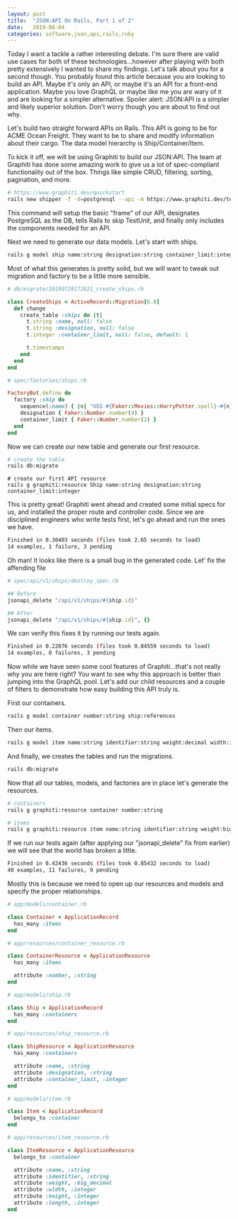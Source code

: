```yaml
---
layout: post
title:  "JSON:API On Rails, Part 1 of 2"
date:   2019-08-04
categories: software,json,api,rails,ruby
---
```


Today I want a tackle a rather interesting debate. I'm sure there are valid use cases for both of these technologies...however after playing with both pretty extensively I wanted to share my findings. Let's talk about you for a second though. You probably found this article because you are looking to build an API. Maybe it's only an API, or maybe it's an API for a front-end application. Maybe you love GraphQL or maybe like me you are wary of it and are looking for a simpler alternative. Spoiler alert: JSON:API is a simpler and likely superior solution. Don't worry though you are about to find out why.

Let's build two straight forward APIs on Rails. This API is going to be for ACME Ocean Freight. They want to be to share and modify information about their cargo. The data model hierarchy is Ship/Container/Item.

To kick it off, we will be using Graphiti to build our JSON:API. The team at Graphiti has done some amazing work to give us a lot of spec-compliant functionality out of the box. Things like simple CRUD, filtering, sorting, pagination, and more.

```bash
# https://www.graphiti.dev/quickstart
rails new shipper -T -d=postgresql --api -m https://www.graphiti.dev/template
```

This command will setup the basic "frame" of our API, designates PostgreSQL as the DB, tells Rails to skip TestUnit, and finally only includes the components needed for an API.

Next we need to generate our data models. Let's start with ships.

```bash
rails g model ship name:string designation:string container_limit:integer
```

Most of what this generates is pretty solid, but we will want to tweak out migration and factory to be a little more sensible.

```ruby
# db/migrate/20190729172821_create_ships.rb

class CreateShips < ActiveRecord::Migration[6.0]
  def change
    create_table :ships do |t|
      t.string :name, null: false
      t.string :designation, null: false
      t.integer :container_limit, null: false, default: 1

      t.timestamps
    end
  end
end
```

```ruby
# spec/factories/ships.rb

FactoryBot.define do
  factory :ship do
    sequence(:name) { |n| "USS #{Faker::Movies::HarryPotter.spell}-#{n}" }
    designation { Faker::Number.number(4) }
    container_limit { Faker::Number.number(2) }
  end
end
```

Now we can create our new table and generate our first resource.

```bash
# create the table
rails db:migrate
```

```
# create our first API resource
rails g graphiti:resource Ship name:string designation:string container_limit:integer
```

This is pretty great! Graphiti went ahead and created some initial specs for us, and installed the proper route and controller code. Since we are disciplined engineers who write tests first, let's go ahead and run the ones we have.

```bash
Finished in 0.30403 seconds (files took 2.65 seconds to load)
14 examples, 1 failure, 3 pending
```

Oh man! It looks like there is a small bug in the generated code. Let' fix the affending file

```ruby
# spec/api/v1/ships/destroy_spec.rb

## Before
jsonapi_delete "/api/v1/ships/#{ship.id}"

## After
jsonapi_delete "/api/v1/ships/#{ship.id}", {}
```

We can verify this fixes it by running our tests again.

```bash
Finished in 0.22076 seconds (files took 0.84559 seconds to load)
14 examples, 0 failures, 3 pending
```

Now while we have seen some cool features of Graphiti...that's not really why you are here right? You want to see why this approach is better than jumping into the GraphQL pool. Let's add our child resources and a couple of filters to demonstrate how easy building this API truly is.

First our containers.

```bash
rails g model container number:string ship:references
```

Then our items.

```bash
rails g model item name:string identifier:string weight:decimal width:integer height:integer length:integer container:references
```

And finally, we creates the tables and run the migrations.

```bash
rails db:migrate
```

Now that all our tables, models, and factories are in place let's generate the resources.

```bash
# containers
rails g graphiti:resource container number:string

# items
rails g graphiti:resource item name:string identifier:string weight:big_decimal width:integer height:integer length:integer
```

If we run our tests again (after applying our "jsonapi_delete" fix from earlier) we will see that the world has broken a little.

```bash
Finished in 0.42436 seconds (files took 0.85432 seconds to load)
40 examples, 11 failures, 9 pending
```

Mostly this is because we need to open up our resources and models and specify the proper relationships.

```ruby
# app/models/container.rb

class Container < ApplicationRecord
  has_many :items
end
```

```ruby
# app/resources/container_resource.rb

class ContainerResource < ApplicationResource
  has_many :items

  attribute :number, :string
end
```

```ruby
# app/models/ship.rb

class Ship < ApplicationRecord
  has_many :containers
end
```

```ruby
# app/resources/ship_resource.rb

class ShipResource < ApplicationResource
  has_many :containers

  attribute :name, :string
  attribute :designation, :string
  attribute :container_limit, :integer
end
```

```ruby
# app/models/item.rb

class Item < ApplicationRecord
  belongs_to :container
end
```

```ruby
# app/resources/item_resource.rb

class ItemResource < ApplicationResource
  belongs_to :container

  attribute :name, :string
  attribute :identifier, :string
  attribute :weight, :big_decimal
  attribute :width, :integer
  attribute :height, :integer
  attribute :length, :integer
end
```

